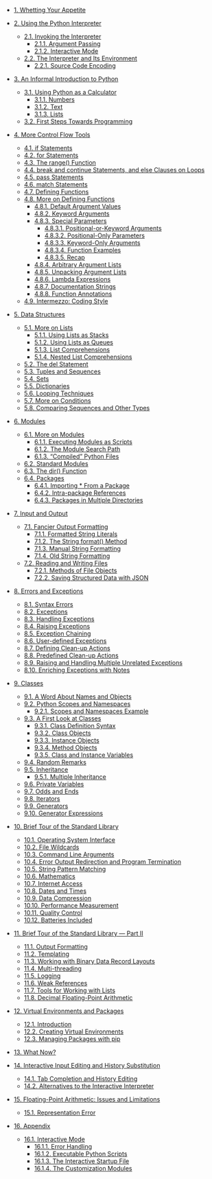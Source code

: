 * [1. Whetting Your Appetite]()

* [2. Using the Python Interpreter]()
  * [2.1. Invoking the Interpreter]()
    * [2.1.1. Argument Passing]()
    * [2.1.2. Interactive Mode]()
  * [2.2. The Interpreter and Its Environment]()
    * [2.2.1. Source Code Encoding]()

* [3. An Informal Introduction to Python]()
  * [3.1. Using Python as a Calculator]()
    * [3.1.1. Numbers]()
    * [3.1.2. Text]()
    * [3.1.3. Lists]()
  * [3.2. First Steps Towards Programming]()

* [4. More Control Flow Tools]()
  * [4.1. if Statements]()
  * [4.2. for Statements]()
  * [4.3. The range() Function]()
  * [4.4. break and continue Statements, and else Clauses on Loops]()
  * [4.5. pass Statements]()
  * [4.6. match Statements]()
  * [4.7. Defining Functions]()
  * [4.8. More on Defining Functions]()
    * [4.8.1. Default Argument Values]()
    * [4.8.2. Keyword Arguments]()
    * [4.8.3. Special Parameters]()
      * [4.8.3.1. Positional-or-Keyword Arguments]()
      * [4.8.3.2. Positional-Only Parameters]()
      * [4.8.3.3. Keyword-Only Arguments]()
      * [4.8.3.4. Function Examples]()
      * [4.8.3.5. Recap]()
    * [4.8.4. Arbitrary Argument Lists]()
    * [4.8.5. Unpacking Argument Lists]()
    * [4.8.6. Lambda Expressions]()
    * [4.8.7. Documentation Strings]()
    * [4.8.8. Function Annotations]()
  * [4.9. Intermezzo: Coding Style]()

* [5. Data Structures]()
  * [5.1. More on Lists]()
    * [5.1.1. Using Lists as Stacks]()
    * [5.1.2. Using Lists as Queues]()
    * [5.1.3. List Comprehensions]()
    * [5.1.4. Nested List Comprehensions]()
  * [5.2. The del Statement]()
  * [5.3. Tuples and Sequences]()
  * [5.4. Sets]()
  * [5.5. Dictionaries]()
  * [5.6. Looping Techniques]()
  * [5.7. More on Conditions]()
  * [5.8. Comparing Sequences and Other Types]()

* [6. Modules]()
  * [6.1. More on Modules]()
    * [6.1.1. Executing Modules as Scripts]()
    * [6.1.2. The Module Search Path]()
    * [6.1.3. “Compiled” Python Files]()
  * [6.2. Standard Modules]()
  * [6.3. The dir() Function]()
  * [6.4. Packages]()
    * [6.4.1. Importing * From a Package]()
    * [6.4.2. Intra-package References]()
    * [6.4.3. Packages in Multiple Directories]()

* [7. Input and Output]()
  * [7.1. Fancier Output Formatting]()
    * [7.1.1. Formatted String Literals]()
    * [7.1.2. The String format() Method]()
    * [7.1.3. Manual String Formatting]()
    * [7.1.4. Old String Formatting]()
  * [7.2. Reading and Writing Files]()
    * [7.2.1. Methods of File Objects]()
    * [7.2.2. Saving Structured Data with JSON]()

* [8. Errors and Exceptions]()
  * [8.1. Syntax Errors]()
  * [8.2. Exceptions]()
  * [8.3. Handling Exceptions]()
  * [8.4. Raising Exceptions]()
  * [8.5. Exception Chaining]()
  * [8.6. User-defined Exceptions]()
  * [8.7. Defining Clean-up Actions]()
  * [8.8. Predefined Clean-up Actions]()
  * [8.9. Raising and Handling Multiple Unrelated Exceptions]()
  * [8.10. Enriching Exceptions with Notes]()

* [9. Classes]()
  * [9.1. A Word About Names and Objects]()
  * [9.2. Python Scopes and Namespaces]()
    * [9.2.1. Scopes and Namespaces Example]()
  * [9.3. A First Look at Classes]()
    * [9.3.1. Class Definition Syntax]()
    * [9.3.2. Class Objects]()
    * [9.3.3. Instance Objects]()
    * [9.3.4. Method Objects]()
    * [9.3.5. Class and Instance Variables]()
  * [9.4. Random Remarks]()
  * [9.5. Inheritance]()
    * [9.5.1. Multiple Inheritance]()
  * [9.6. Private Variables]()
  * [9.7. Odds and Ends]()
  * [9.8. Iterators]()
  * [9.9. Generators]()
  * [9.10. Generator Expressions]()

* [10. Brief Tour of the Standard Library]()
  * [10.1. Operating System Interface]()
  * [10.2. File Wildcards]()
  * [10.3. Command Line Arguments]()
  * [10.4. Error Output Redirection and Program Termination]()
  * [10.5. String Pattern Matching]()
  * [10.6. Mathematics]()
  * [10.7. Internet Access]()
  * [10.8. Dates and Times]()
  * [10.9. Data Compression]()
  * [10.10. Performance Measurement]()
  * [10.11. Quality Control]()
  * [10.12. Batteries Included]()

* [11. Brief Tour of the Standard Library — Part II]()
  * [11.1. Output Formatting]()
  * [11.2. Templating]()
  * [11.3. Working with Binary Data Record Layouts]()
  * [11.4. Multi-threading]()
  * [11.5. Logging]()
  * [11.6. Weak References]()
  * [11.7. Tools for Working with Lists]()
  * [11.8. Decimal Floating-Point Arithmetic]()

* [12. Virtual Environments and Packages]()
  * [12.1. Introduction]()
  * [12.2. Creating Virtual Environments]()
  * [12.3. Managing Packages with pip]()

* [13. What Now?]()

* [14. Interactive Input Editing and History Substitution]()
  * [14.1. Tab Completion and History Editing]()
  * [14.2. Alternatives to the Interactive Interpreter]()

* [15. Floating-Point Arithmetic: Issues and Limitations]()
  * [15.1. Representation Error]()

* [16. Appendix]()
  * [16.1. Interactive Mode]()
    * [16.1.1. Error Handling]()
    * [16.1.2. Executable Python Scripts]()
    * [16.1.3. The Interactive Startup File]()
    * [16.1.4. The Customization Modules]()